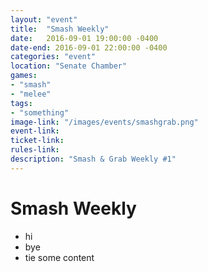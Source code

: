 ```yaml
---
layout: "event"
title:  "Smash Weekly"
date:   2016-09-01 19:00:00 -0400
date-end: 2016-09-01 22:00:00 -0400
categories: "event"
location: "Senate Chamber"
games:
- "smash"
- "melee"
tags:
- "something"
image-link: "/images/events/smashgrab.png"
event-link:
ticket-link:
rules-link:
description: "Smash & Grab Weekly #1"
---
```

# Smash Weekly

- hi
- bye
- tie
some content
